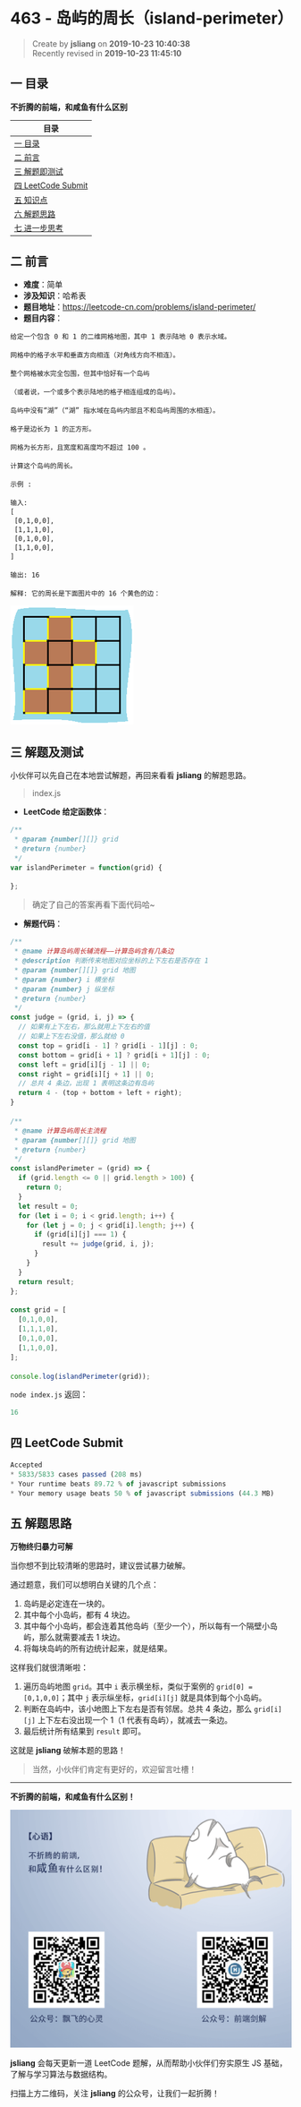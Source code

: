 463 - 岛屿的周长（island-perimeter）
===

> Create by **jsliang** on **2019-10-23 10:40:38**  
> Recently revised in **2019-10-23 11:45:10**

## <a name="chapter-one" id="chapter-one">一 目录</a>

**不折腾的前端，和咸鱼有什么区别**

| 目录 |
| --- | 
| [一 目录](#chapter-one) | 
| [二 前言](#chapter-two) |
| [三 解题即测试](#chapter-three) |
| [四 LeetCode Submit](#chapter-four) |
| [五 知识点](#chapter-five) |
| [六 解题思路](#chapter-six) |
| [七 进一步思考](#chapter-seven) |

## <a name="chapter-two" id="chapter-two">二 前言</a>



* **难度**：简单
* **涉及知识**：哈希表
* **题目地址**：https://leetcode-cn.com/problems/island-perimeter/
* **题目内容**：

```
给定一个包含 0 和 1 的二维网格地图，其中 1 表示陆地 0 表示水域。

网格中的格子水平和垂直方向相连（对角线方向不相连）。

整个网格被水完全包围，但其中恰好有一个岛屿

（或者说，一个或多个表示陆地的格子相连组成的岛屿）。

岛屿中没有“湖”（“湖” 指水域在岛屿内部且不和岛屿周围的水相连）。

格子是边长为 1 的正方形。

网格为长方形，且宽度和高度均不超过 100 。

计算这个岛屿的周长。

示例 :

输入:
[
 [0,1,0,0],
 [1,1,1,0],
 [0,1,0,0],
 [1,1,0,0],
]

输出: 16

解释: 它的周长是下面图片中的 16 个黄色的边：
```

![图](../../../public-repertory/img/other-algorithm-463-1.png)

## <a name="chapter-three" id="chapter-three">三 解题及测试</a>



小伙伴可以先自己在本地尝试解题，再回来看看 **jsliang** 的解题思路。

> index.js

* **LeetCode 给定函数体**：

```js
/**
 * @param {number[][]} grid
 * @return {number}
 */
var islandPerimeter = function(grid) {
    
};
```

> 确定了自己的答案再看下面代码哈~

* **解题代码**：

```js
/**
 * @name 计算岛屿周长辅流程——计算岛屿含有几条边
 * @description 判断传来地图对应坐标的上下左右是否存在 1
 * @param {number[][]} grid 地图
 * @param {number} i 横坐标
 * @param {number} j 纵坐标
 * @return {number}
 */
const judge = (grid, i, j) => {
  // 如果有上下左右，那么就用上下左右的值
  // 如果上下左右没值，那么就给 0
  const top = grid[i - 1] ? grid[i - 1][j] : 0;
  const bottom = grid[i + 1] ? grid[i + 1][j] : 0;
  const left = grid[i][j - 1] || 0;
  const right = grid[i][j + 1] || 0;
  // 总共 4 条边，出现 1 表明这条边有岛屿
  return 4 - (top + bottom + left + right);
}

/**
 * @name 计算岛屿周长主流程
 * @param {number[][]} grid 地图
 * @return {number}
 */
const islandPerimeter = (grid) => {
  if (grid.length <= 0 || grid.length > 100) {
    return 0;
  }
  let result = 0;
  for (let i = 0; i < grid.length; i++) {
    for (let j = 0; j < grid[i].length; j++) {
      if (grid[i][j] === 1) {
        result += judge(grid, i, j);
      }
    }
  }
  return result;
};

const grid = [
  [0,1,0,0],
  [1,1,1,0],
  [0,1,0,0],
  [1,1,0,0],
];

console.log(islandPerimeter(grid));
```

`node index.js` 返回：

```js
16
```

## <a name="chapter-four" id="chapter-four">四 LeetCode Submit</a>



```js
Accepted
* 5833/5833 cases passed (208 ms)
* Your runtime beats 89.72 % of javascript submissions
* Your memory usage beats 50 % of javascript submissions (44.3 MB)
```

## <a name="chapter-five" id="chapter-five">五 解题思路</a>



**万物终归暴力可解**

当你想不到比较清晰的思路时，建议尝试暴力破解。

通过题意，我们可以想明白关键的几个点：

1. 岛屿是必定连在一块的。
2. 其中每个小岛屿，都有 4 块边。
3. 其中每个小岛屿，都会连着其他岛屿（至少一个），所以每有一个隔壁小岛屿，那么就需要减去 1 块边。
4. 将每块岛屿的所有边统计起来，就是结果。

这样我们就很清晰啦：

1. 遍历岛屿地图 `grid`。其中 `i` 表示横坐标，类似于案例的 `grid[0] = [0,1,0,0]`；其中 `j` 表示纵坐标，`grid[i][j]` 就是具体到每个小岛屿。
2. 判断在岛屿中，该小地图上下左右是否有邻居。总共 4 条边，那么 `grid[i][j]` 上下左右没出现一个 1（1 代表有岛屿），就减去一条边。
3. 最后统计所有结果到 `result` 即可。

这就是 **jsliang** 破解本题的思路！

> 当然，小伙伴们肯定有更好的，欢迎留言吐槽！

---

**不折腾的前端，和咸鱼有什么区别！**

![图](../../../public-repertory/img/z-index-small.png)

**jsliang** 会每天更新一道 LeetCode 题解，从而帮助小伙伴们夯实原生 JS 基础，了解与学习算法与数据结构。

扫描上方二维码，关注 **jsliang** 的公众号，让我们一起折腾！

